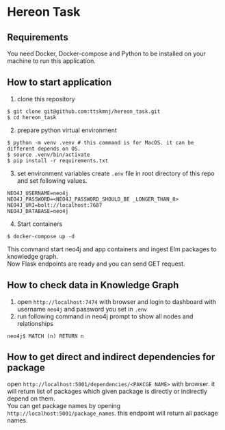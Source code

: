 # Hereon Task
## Requirements
You need Docker, Docker-compose and Python to be installed on your machine to run this application.

## How to start application
1. clone this repository
```
$ git clone git@github.com:ttskmnj/hereon_task.git
$ cd hereon_task

```
2. prepare python virtual environment
```
$ python -m venv .venv # this command is for MacOS. it can be different depends on OS.
$ source .venv/bin/activate
$ pip install -r requirements.txt
```

3. set environment variables 
create `.env` file in root directory of this repo and set following values.
```
NEO4J_USERNAME=neo4j
NEO4J_PASSWORD=<NEO4J_PASSWORD_SHOULD_BE _LONGER_THAN_8>
NEO4J_URI=bolt://localhost:7687
NEO4J_DATABASE=neo4j
```
4. Start containers
```
$ docker-compose up -d
```
This command start neo4j and app containers and ingest Elm packages to knowledge graph.<br>
Now Flask endpoints are ready and you can send GET request.

## How to check data in Knowledge Graph
1. open `http://localhost:7474` with browser and login to dashboard with username `neo4j` and password you set in `.env`
2. run following command in neo4j prompt to show all nodes and relationships
```
neo4j$ MATCH (n) RETURN n
```

## How to get direct and indirect dependencies for package
open `http://localhost:5001/dependencies/<PAKCGE NAME>` with browser. it will return list of packages which given package is directly or indirectly depend on them.<br>
You can get package names by opening `http://localhost:5001/package_names`. this endpoint will return all package names.
